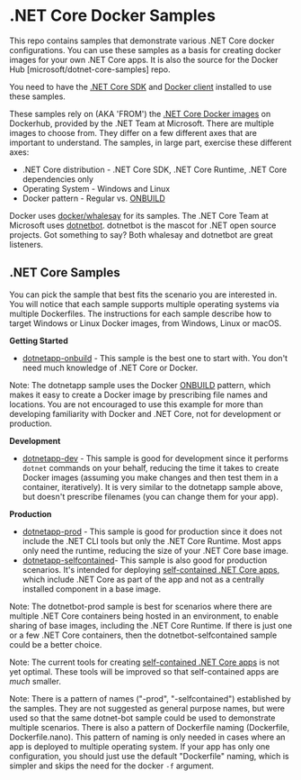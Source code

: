 .NET Core Docker Samples
========================

This repo contains samples that demonstrate various .NET Core docker configurations. You can use these samples as a basis for creating docker images for your own .NET Core apps. It is also the source for the Docker Hub [microsoft/dotnet-core-samples] repo.

You need to have the [.NET Core SDK](https://dot.net/core) and [Docker client](https://www.docker.com/products/docker) installed to use these samples. 

These samples rely on (AKA 'FROM') the [.NET Core Docker images](https://hub.docker.com/r/microsoft/dotnet/) on Dockerhub, provided by the .NET Team at Microsoft. There are multiple images to choose from. They differ on a few different axes that are important to understand. The samples, in large part, exercise these different axes:

- .NET Core distribution - .NET Core SDK, .NET Core Runtime, .NET Core dependencies only
- Operating System - Windows and Linux
- Docker pattern - Regular vs. [ONBUILD](https://docs.docker.com/engine/reference/builder/#onbuild)

Docker uses [docker/whalesay](https://hub.docker.com/r/docker/whalesay/) for its samples. The .NET Core Team at Microsoft uses [dotnetbot](https://github.com/dotnet-bot). dotnetbot is the mascot for .NET open source projects. Got something to say? Both whalesay and dotnetbot are great listeners. 

.NET Core Samples
-----------------

You can pick the sample that best fits the scenario you are interested in. You will notice that each sample supports multiple operating systems via multiple Dockerfiles. The instructions for each sample describe how to target Windows or Linux Docker images, from Windows, Linux or macOS.

**Getting Started**

- [dotnetapp-onbuild](dotnetapp-onbuild) - This sample is the best one to start with. You don't need much knowledge of .NET Core or Docker.

Note: The dotnetapp sample uses the Docker [ONBUILD](https://docs.docker.com/engine/reference/builder/#onbuild) pattern, which makes it easy to create a Docker image by prescribing file names and locations. You are not encouraged to use this example for more than developing familiarity with Docker and .NET Core, not for development or production.

**Development**

- [dotnetapp-dev](dotnetapp-dev) - This sample is good for development since it performs `dotnet` commands on your behalf, reducing the time it takes to create Docker images (assuming you make changes and then test them in a container, iteratively). It is very similar to the dotnetapp sample above, but doesn't prescribe filenames (you can change them for your app).

**Production**

- [dotnetapp-prod](dotnetapp-prod) - This sample is good for production since it does not include the .NET CLI tools but only the .NET Core Runtime. Most apps only need the runtime, reducing the size of your .NET Core base image.
- [dotnetapp-selfcontained](dotnetapp-selfcontained)- This sample is also good for production scenarios. It's  intended for deploying [self-contained .NET Core apps](https://docs.microsoft.com/dotnet/articles/core/deploying/), which include .NET Core as part of the app and not as a centrally installed component in a base image.

Note: The dotnetbot-prod sample is best for scenarios where there are multiple .NET Core containers being hosted in an environment, to enable sharing of base images, including the .NET Core Runtime. If there is just one or a few .NET Core containers, then the dotnetbot-selfcontained sample could be a better choice.

Note: The current tools for creating [self-contained .NET Core apps](https://docs.microsoft.com/dotnet/articles/core/deploying/) is not yet optimal. These tools will be improved so that self-contained apps are *much* smaller.

Note: There is a pattern of names ("-prod", "-selfcontained") established by the samples. They are not suggested as general purpose names, but were used so that the same dotnet-bot sample could be used to demonstrate multiple scenarios. There is also a pattern of Dockerfile naming (Dockerfile, Dockerfile.nano). This pattern of naming is only needed in cases where an app is deployed to multiple operating system. If your app has only one configuration, you should just use the default "Dockerfile" naming, which is simpler and skips the need for the docker `-f` argument.
